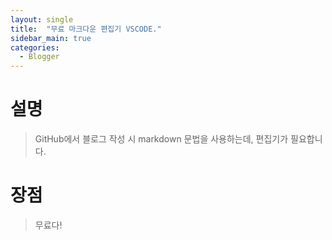 ```yaml
---
layout: single
title:  "무료 마크다운 편집기 VSCODE."
sidebar_main: true
categories:
  - Blogger
---
```


#  설명
> GitHub에서 블로그 작성 시 markdown 문법을 사용하는데, 편집기가 필요합니다.

# 장점
> 무료다!